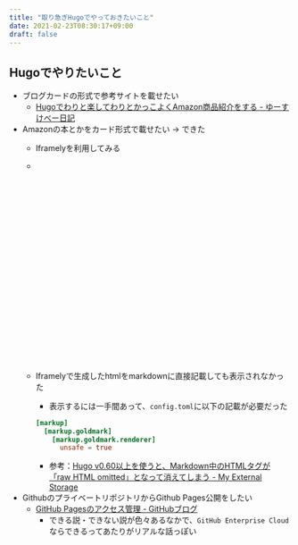 ```yaml
---
title: "取り急ぎHugoでやっておきたいこと"
date: 2021-02-23T08:30:17+09:00
draft: false
---
```


## Hugoでやりたいこと
- ブログカードの形式で参考サイトを載せたい
    - [Hugoでわりと楽してわりとかっこよくAmazon商品紹介をする - ゆーすけべー日記](https://yusukebe.com/posts/2020/amazon-shortcode/)
- Amazonの本とかをカード形式で載せたい → できた
    - Iframelyを利用してみる
    - <div class="iframely-embed"><div class="iframely-responsive" style="padding-bottom: 52.5%; padding-top: 120px;"><a href="https://qiita.com/peaceiris/items/399e56c75d249d312a3a" data-iframely-url="//cdn.iframe.ly/SuIAxHg"></a></div></div><script async src="//cdn.iframe.ly/embed.js" charset="utf-8"></script>
    - Iframelyで生成したhtmlをmarkdownに直接記載しても表示されなかった
      - 表示するには一手間あって、`config.toml`に以下の記載が必要だった
  
      ```markdown:config.toml
      [markup]
        [markup.goldmark]
          [markup.goldmark.renderer]
            unsafe = true 
      ```

      - 参考：[Hugo v0.60以上を使うと、Markdown中のHTMLタグが「raw HTML omitted」となって消えてしまう - My External Storage](https://budougumi0617.github.io/2020/03/10/hugo-render-raw-html/)
- GithubのプライベートリポジトリからGithub Pages公開をしたい
    - [GitHub Pagesのアクセス管理 - GitHubブログ](https://github.blog/jp/2021-01-25-access-control-for-github-page/)
        - できる説・できない説が色々あるなかで、`GitHub Enterprise Cloud`ならできるってあたりがリアルな話っぽい
